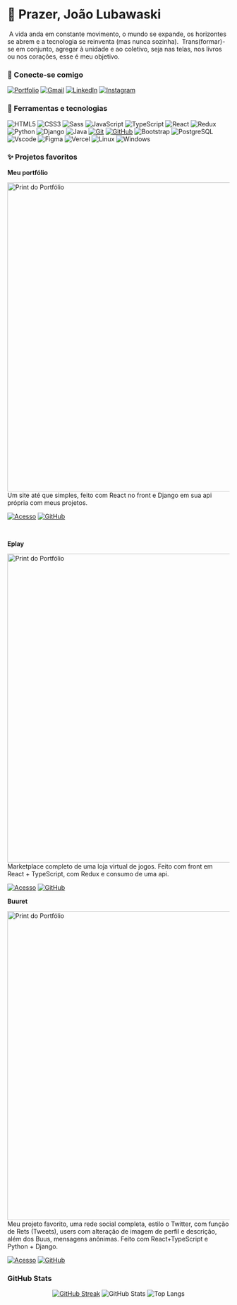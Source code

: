 # :wave: Prazer, João Lubawaski

‎ A vida anda em constante movimento, o mundo se expande, os horizontes se abrem e a tecnologia se reinventa (mas nunca sozinha).
‎ Trans(formar)-se em conjunto, agregar à unidade e ao coletivo, seja nas telas, nos livros ou nos corações, esse é meu objetivo.

### :iphone: Conecte-se comigo

[![Portfolio](https://img.shields.io/badge/Portfolio-2c2c54?style=for-the-badge&logo=todoist&logoColor=white)](https://joaolubawaski.vercel.app) [![Gmail](https://img.shields.io/badge/Gmail-2c2c54?style=for-the-badge&logo=gmail&logoColor=red)](mailto:joaolubawaski@gmail.com) [![LinkedIn](https://img.shields.io/badge/-LinkedIn-2c2c54?style=for-the-badge&logo=linkedin&logoColor=30A3DC)](https://www.linkedin.com/in/joaolubawaski/) [![Instagram](https://img.shields.io/badge/-Instagram-%232c2c54?style=for-the-badge&logo=instagram&logoColor=white)](https://www.instagram.com/jaozinlubaw/)

### :rocket: Ferramentas e tecnologias

![HTML5](https://img.shields.io/badge/HTML-4b4b4b?style=for-the-badge&logo=html5&logoColor=30A3DC) ![CSS3](https://img.shields.io/badge/CSS3-4b4b4b?style=for-the-badge&logo=css3&logoColor=E94D5F) ![Sass](https://img.shields.io/badge/Sass-4b4b4b?style=for-the-badge&logo=sass) ![JavaScript](https://img.shields.io/badge/JavaScript-4b4b4b?style=for-the-badge&logo=javascript&logoColor=30A3DC) ![TypeScript](https://img.shields.io/badge/TypeScript-4b4b4b?style=for-the-badge&logo=typescript&logoColor=white) ![React](https://img.shields.io/badge/React-4b4b4b?style=for-the-badge&logo=react&logoColor=61DAFB) ![Redux](https://img.shields.io/badge/redux-%234b4b4b.svg?style=for-the-badge&logo=redux&logoColor=white) ![Python](https://img.shields.io/badge/python-4b4b4b?style=for-the-badge&logo=python&logoColor=ffdd54) ![Django](https://img.shields.io/badge/django-%234b4b4b.svg?style=for-the-badge&logo=django&logoColor=white) ![Java](https://img.shields.io/badge/java-%234b4b4b.svg?style=for-the-badge&logo=openjdk&logoColor=white) [![Git](https://img.shields.io/badge/Git-4b4b4b?style=for-the-badge&logo=git&logoColor=E94D5F)](https://git-scm.com/doc) [![GitHub](https://img.shields.io/badge/GitHub-4b4b4b?style=for-the-badge&logo=github&logoColor=30A3DC)](https://docs.github.com/) ![Bootstrap](https://img.shields.io/badge/-boostrap-4b4b4b?style=for-the-badge&logo=bootstrap&labelColor=4b4b4b) ![PostgreSQL](https://img.shields.io/badge/PostgreSQL-4b4b4b?style=for-the-badge&logo=postgresql) ![Vscode](https://img.shields.io/badge/Vscode-4b4b4b?style=for-the-badge&logo=visual-studio-code&logoColor=white) ![Figma](https://img.shields.io/badge/Figma-4b4b4b?style=for-the-badge&logo=figma&logoColor=figma) ![Vercel](https://img.shields.io/badge/vercel-%234b4b4b.svg?style=for-the-badge&logo=vercel&logoColor=white) ![Linux](https://img.shields.io/badge/Linux-4b4b4b?style=for-the-badge&logo=linux&logoColor=FCC624) ![Windows](https://img.shields.io/badge/Windows-4b4b4b?style=for-the-badge&logo=windows&logoColor=2CA5E0)

### :sparkles: Projetos favoritos

**Meu portfólio**

<img src="https://joaolubawaskiportifolio.pythonanywhere.com/media/project-prints/Imagem_ZkDDV7m.png" alt="Print do Portfólio" width="700"/>
Um site até que simples, feito com React no front e Django em sua api própria com meus projetos. <br/>

[![Acesso](https://img.shields.io/badge/-Acessar-7158e2?style=for-the-badge)](https://joaolubawaski.vercel.app) [![GitHub](https://img.shields.io/badge/-Ver%20no%20Github-7158e2?style=for-the-badge)](https://github.com/JoaoLubaw/Portfolio-2.0)

<br/>

**Eplay**

<img src="https://joaolubawaskiportifolio.pythonanywhere.com/media/project-prints/Imagem.png" alt="Print do Portfólio" width="700"/>
Marketplace completo de uma loja virtual de jogos. Feito com front em React + TypeScript, com Redux e consumo de uma api. <br/>

[![Acesso](https://img.shields.io/badge/-Acessar-7158e2?style=for-the-badge)](https://e-play-delta.vercel.app) [![GitHub](https://img.shields.io/badge/-Ver%20no%20Github-7158e2?style=for-the-badge)](https://github.com/JoaoLubaw/ePlay)
<br/>

**Buuret**

<img src="https://joaolubawaskiportifolio.pythonanywhere.com/media/project-prints/Imagem_XEwNskG.png" alt="Print do Portfólio" width="700"/>
Meu projeto favorito, uma rede social completa, estilo o Twitter, com função de Rets (Tweets), users com alteração de imagem de perfil e descrição, além dos Buus, mensagens anônimas. Feito com React+TypeScript e Python + Django. <br/>

[![Acesso](https://img.shields.io/badge/-Acessar-7158e2?style=for-the-badge)](https://buuret.vercel.app/login) [![GitHub](https://img.shields.io/badge/-Ver%20no%20Github-7158e2?style=for-the-badge)](https://github.com/JoaoLubaw/Buuret)

### GitHub Stats

<div align="center">

[![GitHub Streak](https://streak-stats.demolab.com/?user=JoaoLubaw&theme=bear&background=000&border=7158e2&dates=FFF)](https://git.io/streak-stats)
![GitHub Stats](https://github-readme-stats.vercel.app/api?username=JoaoLubaw&theme=transparent&bg_color=000&border_color=7158e2&show_icons=true&icon_color=7158e2&title_color=E94D5F&text_color=FFF)
![Top Langs](https://github-readme-stats-git-masterrstaa-rickstaa.vercel.app/api/top-langs/?username=JoaoLubaw&layout=compact&bg_color=000&border_color=7158e2&title_color=E94D5F&text_color=FFF)

</div>
